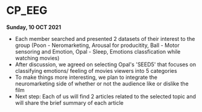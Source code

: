 # CP_EEG

**Sunday, 10 OCT 2021**
- Each member searched and presented 2 datasets of their interest to the group
(Poon - Neromarketing, Arousal for producitity, Ball - Motor sensoring and Emotion, Opal - Sleep, Emotions classfication while watching movies)
- After discussion, we agreed on selecting Opal's 'SEED5' that focuses on classifying emotions/ feeling of movies viewers into 5 categories
- To make things more interesting, we plan to integrate the neuromarketing side of whether or not the audience like or dislike the film
- Next step:  Each of us will find 2 articles related to the selected topic and will share the brief summary of each article

